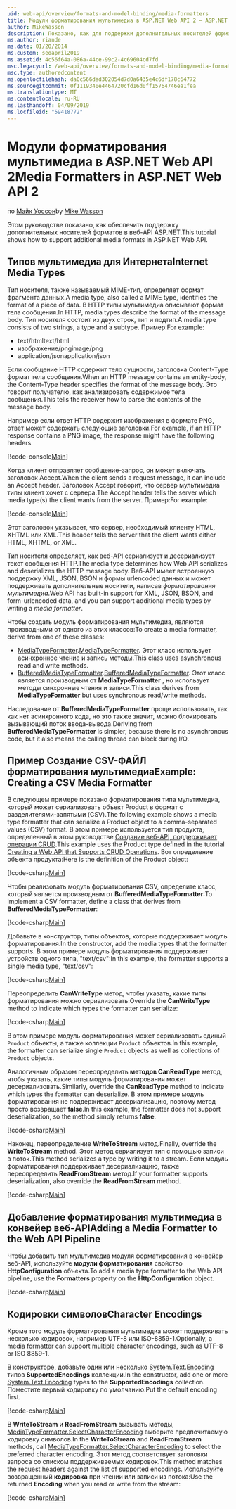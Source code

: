 ```yaml
---
uid: web-api/overview/formats-and-model-binding/media-formatters
title: Модули форматирования мультимедиа в ASP.NET Web API 2 — ASP.NET 4.x
author: MikeWasson
description: Показано, как для поддержки дополнительных носителей форматов в ASP.NET Web API для ASP.NET 4.x.
ms.author: riande
ms.date: 01/20/2014
ms.custom: seoapril2019
ms.assetid: 4c56f64a-086a-44ce-99c2-4c69604cd7fd
msc.legacyurl: /web-api/overview/formats-and-model-binding/media-formatters
msc.type: authoredcontent
ms.openlocfilehash: da0c566dad302054d7d0a6435e4c6df178c64772
ms.sourcegitcommit: 0f1119340e4464720cfd16d0ff15764746ea1fea
ms.translationtype: MT
ms.contentlocale: ru-RU
ms.lasthandoff: 04/09/2019
ms.locfileid: "59418772"
---
```

# <a name="media-formatters-in-aspnet-web-api-2"></a><span data-ttu-id="3e219-103">Модули форматирования мультимедиа в ASP.NET Web API 2</span><span class="sxs-lookup"><span data-stu-id="3e219-103">Media Formatters in ASP.NET Web API 2</span></span>

<span data-ttu-id="3e219-104">по [Майк Уоссон](https://github.com/MikeWasson)</span><span class="sxs-lookup"><span data-stu-id="3e219-104">by [Mike Wasson](https://github.com/MikeWasson)</span></span>

<span data-ttu-id="3e219-105">Этом руководстве показано, как обеспечить поддержку дополнительных носителей форматов в веб-API ASP.NET.</span><span class="sxs-lookup"><span data-stu-id="3e219-105">This tutorial shows how to support additional media formats in ASP.NET Web API.</span></span>

## <a name="internet-media-types"></a><span data-ttu-id="3e219-106">Типов мультимедиа для Интернета</span><span class="sxs-lookup"><span data-stu-id="3e219-106">Internet Media Types</span></span>

<span data-ttu-id="3e219-107">Тип носителя, также называемый MIME-тип, определяет формат фрагмента данных.</span><span class="sxs-lookup"><span data-stu-id="3e219-107">A media type, also called a MIME type, identifies the format of a piece of data.</span></span> <span data-ttu-id="3e219-108">В HTTP типы мультимедиа описывают формат тела сообщения.</span><span class="sxs-lookup"><span data-stu-id="3e219-108">In HTTP, media types describe the format of the message body.</span></span> <span data-ttu-id="3e219-109">Тип носителя состоит из двух строк, тип и подтип.</span><span class="sxs-lookup"><span data-stu-id="3e219-109">A media type consists of two strings, a type and a subtype.</span></span> <span data-ttu-id="3e219-110">Пример:</span><span class="sxs-lookup"><span data-stu-id="3e219-110">For example:</span></span>

- <span data-ttu-id="3e219-111">text/html</span><span class="sxs-lookup"><span data-stu-id="3e219-111">text/html</span></span>
- <span data-ttu-id="3e219-112">изображение/png</span><span class="sxs-lookup"><span data-stu-id="3e219-112">image/png</span></span>
- <span data-ttu-id="3e219-113">application/json</span><span class="sxs-lookup"><span data-stu-id="3e219-113">application/json</span></span>

<span data-ttu-id="3e219-114">Если сообщение HTTP содержит тело сущности, заголовка Content-Type формат тела сообщения.</span><span class="sxs-lookup"><span data-stu-id="3e219-114">When an HTTP message contains an entity-body, the Content-Type header specifies the format of the message body.</span></span> <span data-ttu-id="3e219-115">Это говорит получателю, как анализировать содержимое тела сообщения.</span><span class="sxs-lookup"><span data-stu-id="3e219-115">This tells the receiver how to parse the contents of the message body.</span></span>

<span data-ttu-id="3e219-116">Например если ответ HTTP содержит изображения в формате PNG, ответ может содержать следующие заголовки.</span><span class="sxs-lookup"><span data-stu-id="3e219-116">For example, if an HTTP response contains a PNG image, the response might have the following headers.</span></span>

[!code-console[Main](media-formatters/samples/sample1.cmd)]

<span data-ttu-id="3e219-117">Когда клиент отправляет сообщение-запрос, он может включать заголовок Accept.</span><span class="sxs-lookup"><span data-stu-id="3e219-117">When the client sends a request message, it can include an Accept header.</span></span> <span data-ttu-id="3e219-118">Заголовок Accept говорит, что сервер мультимедиа типы клиент хочет с сервера.</span><span class="sxs-lookup"><span data-stu-id="3e219-118">The Accept header tells the server which media type(s) the client wants from the server.</span></span> <span data-ttu-id="3e219-119">Пример:</span><span class="sxs-lookup"><span data-stu-id="3e219-119">For example:</span></span>

[!code-console[Main](media-formatters/samples/sample2.cmd)]

<span data-ttu-id="3e219-120">Этот заголовок указывает, что сервер, необходимый клиенту HTML, XHTML или XML.</span><span class="sxs-lookup"><span data-stu-id="3e219-120">This header tells the server that the client wants either HTML, XHTML, or XML.</span></span>

<span data-ttu-id="3e219-121">Тип носителя определяет, как веб-API сериализует и десериализует текст сообщения HTTP.</span><span class="sxs-lookup"><span data-stu-id="3e219-121">The media type determines how Web API serializes and deserializes the HTTP message body.</span></span> <span data-ttu-id="3e219-122">Веб-API имеет встроенную поддержку XML, JSON, BSON и формы urlencoded данных и может поддерживать дополнительные носители, написав *форматирования мультимедиа*.</span><span class="sxs-lookup"><span data-stu-id="3e219-122">Web API has built-in support for XML, JSON, BSON, and form-urlencoded data, and you can support additional media types by writing a *media formatter*.</span></span>

<span data-ttu-id="3e219-123">Чтобы создать модуль форматирования мультимедиа, являются производными от одного из этих классов:</span><span class="sxs-lookup"><span data-stu-id="3e219-123">To create a media formatter, derive from one of these classes:</span></span>

- <span data-ttu-id="3e219-124">[MediaTypeFormatter](https://msdn.microsoft.com/library/system.net.http.formatting.mediatypeformatter.aspx).</span><span class="sxs-lookup"><span data-stu-id="3e219-124">[MediaTypeFormatter](https://msdn.microsoft.com/library/system.net.http.formatting.mediatypeformatter.aspx).</span></span> <span data-ttu-id="3e219-125">Этот класс использует асинхронное чтение и запись методы.</span><span class="sxs-lookup"><span data-stu-id="3e219-125">This class uses asynchronous read and write methods.</span></span>
- <span data-ttu-id="3e219-126">[BufferedMediaTypeFormatter](https://msdn.microsoft.com/library/system.net.http.formatting.bufferedmediatypeformatter.aspx).</span><span class="sxs-lookup"><span data-stu-id="3e219-126">[BufferedMediaTypeFormatter](https://msdn.microsoft.com/library/system.net.http.formatting.bufferedmediatypeformatter.aspx).</span></span> <span data-ttu-id="3e219-127">Этот класс является производным от **MediaTypeFormatter** , но использует методы синхронные чтения и записи.</span><span class="sxs-lookup"><span data-stu-id="3e219-127">This class derives from **MediaTypeFormatter** but uses synchronous read/write methods.</span></span>

<span data-ttu-id="3e219-128">Наследование от **BufferedMediaTypeFormatter** проще использовать, так как нет асинхронного кода, но это также значит, можно блокировать вызывающий поток ввода-вывода.</span><span class="sxs-lookup"><span data-stu-id="3e219-128">Deriving from **BufferedMediaTypeFormatter** is simpler, because there is no asynchronous code, but it also means the calling thread can block during I/O.</span></span>

## <a name="example-creating-a-csv-media-formatter"></a><span data-ttu-id="3e219-129">Пример Создание CSV-ФАЙЛ форматирования мультимедиа</span><span class="sxs-lookup"><span data-stu-id="3e219-129">Example: Creating a CSV Media Formatter</span></span>

<span data-ttu-id="3e219-130">В следующем примере показано форматирования типа мультимедиа, который может сериализовать объект Product в формат с разделителями-запятыми (CSV).</span><span class="sxs-lookup"><span data-stu-id="3e219-130">The following example shows a media type formatter that can serialize a Product object to a comma-separated values (CSV) format.</span></span> <span data-ttu-id="3e219-131">В этом примере используется тип продукта, определенный в этом руководстве [Создание веб-API, поддерживает операции CRUD](../older-versions/creating-a-web-api-that-supports-crud-operations.md).</span><span class="sxs-lookup"><span data-stu-id="3e219-131">This example uses the Product type defined in the tutorial [Creating a Web API that Supports CRUD Operations](../older-versions/creating-a-web-api-that-supports-crud-operations.md).</span></span> <span data-ttu-id="3e219-132">Вот определение объекта продукта:</span><span class="sxs-lookup"><span data-stu-id="3e219-132">Here is the definition of the Product object:</span></span>

[!code-csharp[Main](media-formatters/samples/sample3.cs)]

<span data-ttu-id="3e219-133">Чтобы реализовать модуль форматирования CSV, определите класс, который является производным от **BufferedMediaTypeFormatter**:</span><span class="sxs-lookup"><span data-stu-id="3e219-133">To implement a CSV formatter, define a class that derives from **BufferedMediaTypeFormatter**:</span></span>

[!code-csharp[Main](media-formatters/samples/sample4.cs)]

<span data-ttu-id="3e219-134">Добавьте в конструктор, типы объектов, которые поддерживает модуль форматирования.</span><span class="sxs-lookup"><span data-stu-id="3e219-134">In the constructor, add the media types that the formatter supports.</span></span> <span data-ttu-id="3e219-135">В этом примере модуль форматирования поддерживает устройств одного типа, &quot;text/csv&quot;:</span><span class="sxs-lookup"><span data-stu-id="3e219-135">In this example, the formatter supports a single media type, &quot;text/csv&quot;:</span></span>

[!code-csharp[Main](media-formatters/samples/sample5.cs)]

<span data-ttu-id="3e219-136">Переопределить **CanWriteType** метод, чтобы указать, какие типы форматирования можно сериализовать:</span><span class="sxs-lookup"><span data-stu-id="3e219-136">Override the **CanWriteType** method to indicate which types the formatter can serialize:</span></span>

[!code-csharp[Main](media-formatters/samples/sample6.cs)]

<span data-ttu-id="3e219-137">В этом примере модуль форматирования может сериализовать единый `Product` объекты, а также коллекции `Product` объектов.</span><span class="sxs-lookup"><span data-stu-id="3e219-137">In this example, the formatter can serialize single `Product` objects as well as collections of `Product` objects.</span></span>

<span data-ttu-id="3e219-138">Аналогичным образом переопределить **методов CanReadType** метод, чтобы указать, какие типы модуль форматирования может десериализовать.</span><span class="sxs-lookup"><span data-stu-id="3e219-138">Similarly, override the **CanReadType** method to indicate which types the formatter can deserialize.</span></span> <span data-ttu-id="3e219-139">В этом примере модуль форматирования не поддерживает десериализацию, поэтому метод просто возвращает **false**.</span><span class="sxs-lookup"><span data-stu-id="3e219-139">In this example, the formatter does not support deserialization, so the method simply returns **false**.</span></span>

[!code-csharp[Main](media-formatters/samples/sample7.cs)]

<span data-ttu-id="3e219-140">Наконец, переопределение **WriteToStream** метод.</span><span class="sxs-lookup"><span data-stu-id="3e219-140">Finally, override the **WriteToStream** method.</span></span> <span data-ttu-id="3e219-141">Этот метод сериализует тип с помощью записи в поток.</span><span class="sxs-lookup"><span data-stu-id="3e219-141">This method serializes a type by writing it to a stream.</span></span> <span data-ttu-id="3e219-142">Если модуль форматирования поддерживает десериализацию, также переопределить **ReadFromStream** метод.</span><span class="sxs-lookup"><span data-stu-id="3e219-142">If your formatter supports deserialization, also override the **ReadFromStream** method.</span></span>

[!code-csharp[Main](media-formatters/samples/sample8.cs)]

## <a name="adding-a-media-formatter-to-the-web-api-pipeline"></a><span data-ttu-id="3e219-143">Добавление форматирования мультимедиа в конвейер веб-API</span><span class="sxs-lookup"><span data-stu-id="3e219-143">Adding a Media Formatter to the Web API Pipeline</span></span>

<span data-ttu-id="3e219-144">Чтобы добавить тип мультимедиа модуля форматирования в конвейер веб-API, используйте **модули форматирования** свойство **HttpConfiguration** объекта.</span><span class="sxs-lookup"><span data-stu-id="3e219-144">To add a media type formatter to the Web API pipeline, use the **Formatters** property on the **HttpConfiguration** object.</span></span>

[!code-csharp[Main](media-formatters/samples/sample9.cs)]

## <a name="character-encodings"></a><span data-ttu-id="3e219-145">Кодировки символов</span><span class="sxs-lookup"><span data-stu-id="3e219-145">Character Encodings</span></span>

<span data-ttu-id="3e219-146">Кроме того модуль форматирования мультимедиа может поддерживать несколько кодировок, например UTF-8 или ISO-8859-1.</span><span class="sxs-lookup"><span data-stu-id="3e219-146">Optionally, a media formatter can support multiple character encodings, such as UTF-8 or ISO 8859-1.</span></span>

<span data-ttu-id="3e219-147">В конструкторе, добавьте один или несколько [System.Text.Encoding](https://msdn.microsoft.com/library/system.text.encoding.aspx) типов **SupportedEncodings** коллекции.</span><span class="sxs-lookup"><span data-stu-id="3e219-147">In the constructor, add one or more [System.Text.Encoding](https://msdn.microsoft.com/library/system.text.encoding.aspx) types to the **SupportedEncodings** collection.</span></span> <span data-ttu-id="3e219-148">Поместите первый кодировку по умолчанию.</span><span class="sxs-lookup"><span data-stu-id="3e219-148">Put the default encoding first.</span></span>

[!code-csharp[Main](media-formatters/samples/sample10.cs?highlight=6-7)]

<span data-ttu-id="3e219-149">В **WriteToStream** и **ReadFromStream** вызывать методы, [MediaTypeFormatter.SelectCharacterEncoding](https://msdn.microsoft.com/library/hh969054.aspx) выберите предпочитаемую кодировку символов.</span><span class="sxs-lookup"><span data-stu-id="3e219-149">In the **WriteToStream** and **ReadFromStream** methods, call [MediaTypeFormatter.SelectCharacterEncoding](https://msdn.microsoft.com/library/hh969054.aspx) to select the preferred character encoding.</span></span> <span data-ttu-id="3e219-150">Этот метод соответствует заголовки запроса со списком поддерживаемых кодировок.</span><span class="sxs-lookup"><span data-stu-id="3e219-150">This method matches the request headers against the list of supported encodings.</span></span> <span data-ttu-id="3e219-151">Используйте возвращенный **кодировка** при чтении или записи из потока:</span><span class="sxs-lookup"><span data-stu-id="3e219-151">Use the returned **Encoding** when you read or write from the stream:</span></span>

[!code-csharp[Main](media-formatters/samples/sample11.cs?highlight=3,5)]
